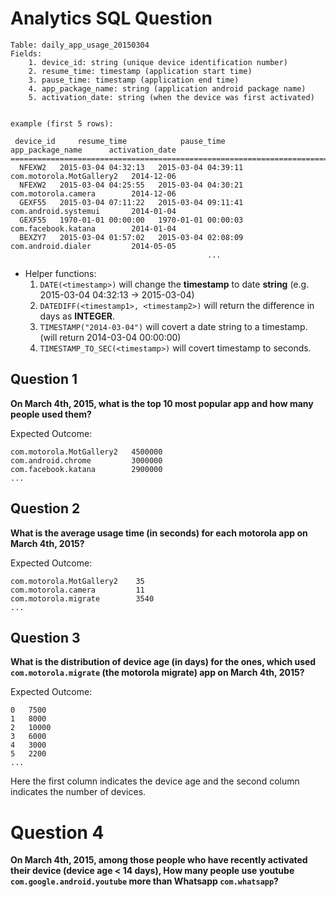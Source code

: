 # Analytics SQL Question

```
Table: daily_app_usage_20150304
Fields: 
    1. device_id: string (unique device identification number)
    2. resume_time: timestamp (application start time)                                 
    3. pause_time: timestamp (application end time)
    4. app_package_name: string (application android package name)
    5. activation_date: string (when the device was first activated)


example (first 5 rows):
 
 device_id     resume_time            pause_time          app_package_name      activation_date
===============================================================================================
  NFEXW2   2015-03-04 04:32:13   2015-03-04 04:39:11   com.motorola.MotGallery2   2014-12-06
  NFEXW2   2015-03-04 04:25:55   2015-03-04 04:30:21   com.motorola.camera        2014-12-06
  GEXF55   2015-03-04 07:11:22   2015-03-04 09:11:41   com.android.systemui       2014-01-04
  GEXF55   1970-01-01 00:00:00   1970-01-01 00:00:03   com.facebook.katana        2014-01-04
  BEXZY7   2015-03-04 01:57:02   2015-03-04 02:08:09   com.android.dialer         2014-05-05
                                            ...
```

- Helper functions:
    1. `DATE(<timestamp>)` will change the **timestamp** to date **string** (e.g. 2015-03-04 04:32:13 -> 2015-03-04)
    2. `DATEDIFF(<timestamp1>, <timestamp2>)` will return the difference in days as **INTEGER**.
    3. `TIMESTAMP("2014-03-04")` will covert a date string to a timestamp. (will return 2014-03-04 00:00:00)
    4. `TIMESTAMP_TO_SEC(<timestamp>)` will covert timestamp to seconds.


## Question 1

**On March 4th, 2015, what is the top 10 most popular app and how many people used them?**

Expected Outcome:
```
com.motorola.MotGallery2   4500000
com.android.chrome         3000000
com.facebook.katana        2900000
...
```

## Question 2

**What is the average usage time (in seconds) for each motorola app on March 4th, 2015?**

Expected Outcome:
```
com.motorola.MotGallery2    35
com.motorola.camera         11
com.motorola.migrate        3540
...
```

## Question 3

**What is the distribution of device age (in days) for the ones, which used `com.motorola.migrate` (the motorola migrate) app on March 4th, 2015?**

Expected Outcome:
```
0   7500
1   8000
2   10000
3   6000
4   3000
5   2200
...
```

Here the first column indicates the device age and the second column indicates the number of devices.


# Question 4

**On March 4th, 2015, among those people who have recently activated their device (device age < 14 days),
How many people use youtube `com.google.android.youtube` more than Whatsapp `com.whatsapp`?**



 